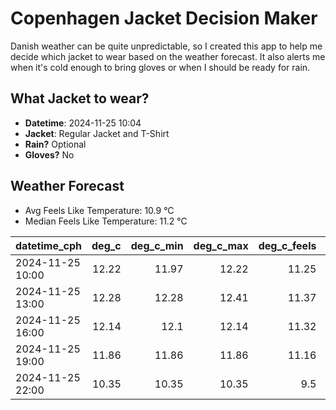 
# Copenhagen Jacket Decision Maker

Danish weather can be quite unpredictable, so I created this app to help me decide which jacket to wear based on the weather forecast. 
It also alerts me when it's cold enough to bring gloves or when I should be ready for rain.

## What Jacket to wear?

- **Datetime**: 2024-11-25 10:04
- **Jacket**: Regular Jacket and T-Shirt
- **Rain?** Optional
- **Gloves?** No

## Weather Forecast
- Avg Feels Like Temperature: 10.9 °C
- Median Feels Like Temperature: 11.2 °C

| datetime_cph     |   deg_c |   deg_c_min |   deg_c_max |   deg_c_feels | weather   | wind   | rain   |
|:-----------------|--------:|------------:|------------:|--------------:|:----------|:-------|:-------|
| 2024-11-25 10:00 |   12.22 |       11.97 |       12.22 |         11.25 | Clouds    | High   | None   |
| 2024-11-25 13:00 |   12.28 |       12.28 |       12.41 |         11.37 | Clouds    | High   | None   |
| 2024-11-25 16:00 |   12.14 |       12.1  |       12.14 |         11.32 | Clouds    | High   | None   |
| 2024-11-25 19:00 |   11.86 |       11.86 |       11.86 |         11.16 | Rain      | High   | Low    |
| 2024-11-25 22:00 |   10.35 |       10.35 |       10.35 |          9.5  | Rain      | Medium | Low    |
        